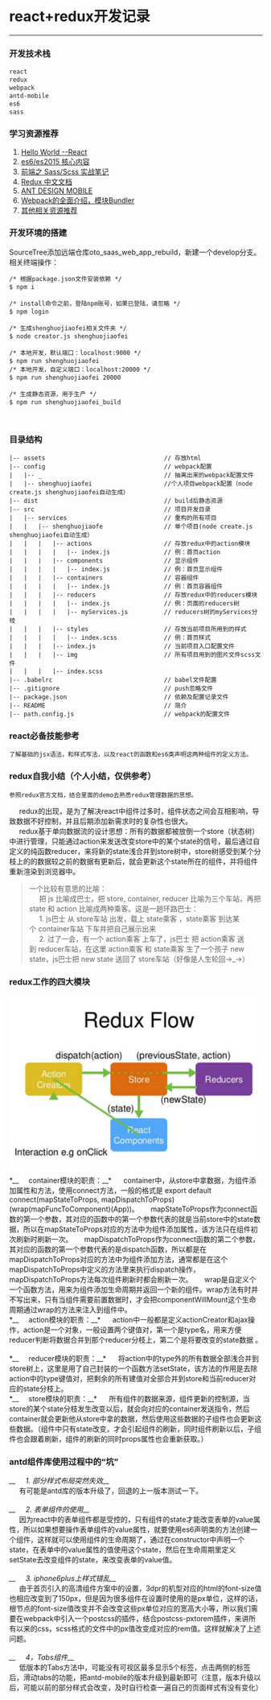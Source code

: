 # react+redux开发记录
------------------

### 开发技术栈
	react
	redux
	webpack
	antd-mobile
	es6
	sass

### 学习资源推荐
1. [Hello World --React](https://facebook.github.io/react/docs/hello-world.html)
2. [es6/es2015 核心内容](http://www.jianshu.com/p/ebfeb687eb70?utm_campaign=hugo&utm_medium=reader_share&utm_content=note&utm_source=qq)
3. [前端之 Sass/Scss 实战笔记](http://url.cn/45mI7ZJ)
4. [Redux 中文文档](http://cn.redux.js.org/index.html)
5. [ANT DESIGN MOBILE](https://mobile.ant.design/components/drawer/)
6. [Webpack的全面介绍，模块Bundler](http://www.theodo.fr/blog/2016/07/a-comprehensive-introduction-to-webpack-the-module-bundler/?utm_source=webpack_official_documentation)
7. [其他相关资源推荐](http://www.jianshu.com/p/a1790e1945a8?utm_campaign=hugo&utm_medium=reader_share&utm_content=note&utm_source=qq)

### 开发环境的搭建
   SourceTree添加远端仓库oto_saas_web_app_rebuild，新建一个develop分支。  
	相关终端操作：
	
	/* 根据package.json文件安装依赖 */
	$ npm i
	
	/* install命令之前，登陆npm账号，如果已登陆，请忽略 */
	$ npm login
	
	/* 生成shenghuojiaofei相关文件夹 */
	$ node creator.js shenghuojiaofei
	
	/* 本地开发，默认端口：localhost:9000 */
	$ npm run shenghuojiaofei
	/* 本地开发，自定义端口：localhost:20000 */
	$ npm run shenghuojiaofei 20000
	
	/* 生成静态资源，用于生产 */
	$ npm run shenghuojiaofei_build
    
### 目录结构

    |-- assets                                 // 存放html
    |-- config                                 // webpack配置
    |   |-- _                                  // 抽离出来的webpack配置文件
    |   |-- shenghuojiaofei                    //个人项目webpack配置（node create.js shenghuojiaofei自动生成）
    |-- dist                                   // build后静态资源
    |-- src                                    // 项目开发目录
    |   |-- services                           // 重构的所有项目
    |   |   |-- shenghuojiaofe                 // 单个项目(node create.js shenghuojiaofei自动生成）
    |   |   |   |-- actions                    // 存放redux中的action模块
    |   |   |   |   |-- index.js      	       // 例：首页action
    |   |   |   |-- components                 // 显示组件
    |   |   |   |   |-- index.js      	       // 例：首页显示组件
    |   |   |   |-- containers                 // 容器组件
    |   |   |   |   |-- index.js               // 例：首页容器组件
    |   |   |   |-- reducers                   // 存放redux中的reducers模块
    |   |   |   |   |-- index.js               // 例：页面的reducers树
    |   |   |   |   |-- myServices.js          // reducers树的myServices分枝
    |   |   |   |-- styles                     // 存放当前项目所用到的样式
    |   |   |   |   |-- index.scss             // 例：首页样式
    |   |   |   |-- index.js                   // 当前项目入口配置文件
    |   |   |   |-- img                        // 所有项目用到的图片文件scss文件
    |   |   |   |-- index.scss                     
    |-- .babelrc                               // babel文件配置
    |-- .gitignore                             // push忽略文件
    |-- package.json                           // 依赖及配置记录文件
    |-- README                                 // 简介
    |-- path.config.js                         // webpack的配置文件


### react必备技能参考
	了解基础的jsx语法，和样式写法，以及react的函数和es6类声明这两种组件的定义方法。
	
### redux自我小结（个人小结，仅供参考）
	参照redux官方文档，结合里面的demo去熟悉redux管理数据的思想。
     redux的出现，是为了解决react中组件过多时，组件状态之间会互相影响，导致数据不好控制，并且后期添加新需求时的复杂性也很大。  
     redux基于单向数据流的设计思想：所有的数据都被放倒一个store（状态树）中进行管理，只能通过action来发送改变store中的某个state的信号，最后通过自定义的纯函数reducer，来将新的state浅合并到store树中，store树感受到某个分枝上的的数据较之前的数据有更新后，就会更新这个state所在的组件，并将组件重新渲染到浏览器中。
> 一个比较有意思的比喻：  
>     把 js 比喻成巴士，把 store, container, reducer 比喻为三个车站，再把 state 和 action 比喻成两种乘客。这是一趟环路巴士：  
>     1. js巴士 从 store车站 出发，载上 state乘客 ，state乘客 到达某个 container车站 下车并把自己展示出来  
>     2. 过了一会，有一个 action乘客 上车了，js巴士 把 action乘客 送到 reducer车站，在这里 action乘客 和 state乘客 生了一个孩子 new state，js巴士把 new state 送回了 store车站（好像是人生轮回→_→）

### redux工作的四大模块

<img src="./redux流程图.png" title="redux流程图" alt="redux流程图" />
     <br />
*__     container模块的职责：__*   
     container中，从store中拿数据，为组件添加属性和方法，使用connect方法，一般的格式是 export default connect(mapStateToProps, mapDispatchToProps)(wrap(mapFuncToComponent)(App))。  
     mapStateToProps作为connect函数的第一个参数，其对应的函数中的第一个参数代表的就是当前store中的state数据，所以在mapStateToProps对应的方法中为组件添加属性，该方法只在组件初次刷新时刷新一次。  
     mapDispatchToProps作为connect函数的第二个参数，其对应的函数的第一个参数代表的是dispatch函数，所以都是在mapDispatchToProps对应的方法中为组件添加方法，通常都是在这个mapDispatchToProps中定义的方法里来执行dispatch操作，mapDispatchToProps方法每次组件刷新时都会刷新一次。  
     wrap是自定义个一个函数方法，用来为组件添加生命周期并返回一个新的组件。wrap方法有时并不写出来，只有当组件需要前置数据时，才会把componentWillMount这个生命周期通过wrap的方法来注入到组件中。  
     <br />
*__     action模块的职责：__*  
     action中一般都是定义actionCreator和ajax操作，action是一个对象，一般设置两个键值对，第一个是type名，用来方便reducer判断将数据合并到那个reducer分枝上，第二个是将要改变的state数据 。  
     <br />
*__     reducer模块的职责：__*   
     将action中的type外的所有数据全部浅合并到store树上，这里是用了自己封装的一个函数方法setState，该方法的作用是去除action中的type键值对，把剩余的所有建值对全部合并到store和当前reducer对应的state分枝上。  
     <br />
*__     store模块的职责：__*  
     所有组件的数据来源，组件更新的控制源，当store的某个state分枝发生改变以后，就会向对应的container发送指令，然后container就会更新他从store中拿的数据，然后使用这些数据的子组件也会更新这些数据。（组件中只有state改变，才会引起组件的刷新，同时组件刷新以后，子组件也会跟着刷新，组件的刷新的同时props属性也会重新获取。）  

### antd组件库使用过程中的“坑”

*__     1. 部分样式布局突然失效__*  
     有可能是antd库的版本升级了，回退的上一版本测试一下。  
     <br />
*__     2. 表单组件的使用__*  
     因为react中的表单组件都是受控的，只有组件的state才能改变表单的value属性，所以如果想要操作表单组件的value属性，就要使用es6声明类的方法创建一个组件，这样就可以使用组件的生命周期了，通过在constructor中声明一个state，在表单中的value属性的值使用这个state，然后在生命周期里定义setState去改变组件的state，来改变表单的value值。  
     <br />
*__     3. iphone6plus上样式错乱__*  
     由于首页引入的高清组件方案中的设置，3dpr的机型对应的html的font-size值也相应改变到了150px，但是因为很多组件在设置时使用的是px单位，这样的话，根节点的font-size值改变并不会改变这些px单位对应的宽高大小等，所以我们需要在webpack中引入一个postcss的插件，结合postcss-pxtorem插件，来讲所有以来的css，scss格式的文件中的px值改变成对应的rem值。这样就解决了上述问题。  
     <br />
*__     4，Tabs组件__*  
     低版本的Tabs方法中，可能没有可视区最多显示5个标签，点击两侧的标签后，滑动tabs的功能，把antd-mobile的版本升级到最新即可（注意，版本升级以后，可能以前的部分样式会改变，及时自行检查一遍自己的页面样式有没有变化）
